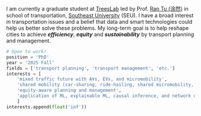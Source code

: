 I am currently a graduate student at [TreesLab](https://mp.weixin.qq.com/s/vp9b0jNsEdg8Pwyi09X_FA) led by Prof. [Ran Tu (涂然)](https://scholar.google.cz/citations?user=ueR4KsUAAAAJ&hl=zh-CN&oi=ao) in school of transportation, [Southeast University](https://www.seu.edu.cn/english/main.htm) (SEU). I have a broad interest in transportation issues and a belief that data and smart technologies could help us better solve these problems. My long-term goal is to help reshape cities to achieve ***efficiency***, ***equity*** and ***sustainability*** by transport planning and management.

<!-- > **Open to work!**  
> 
> I am looking for a <u>2025 fall PhD</u> position in <u>transport planning</u> or <u>transport management</u> with specific interests in (but not limited to):
>  
> - mixed traffic future with AVs, EVs, and micromobility
> - shared mobility (car-sharing, ride-hailing, shared micromobility, etc.)
> - equity-aware planning and management
> - application of ML, explainable ML, causal inference, and network optimization -->

```python
# Open to work!
position = 'PhD'
year = '2025 Fall'
fields = ['transport planning', 'transport management', 'etc.']
interests = [
    'mixed traffic future with AVs, EVs, and micromobility',
    'shared mobility (car-sharing, ride-hailing, shared micromobility, etc.)',
    'equity-aware planning and management',
    'application of ML, explainable ML, causal inference, and network optimization'
    ]
interests.append(float('inf'))
```